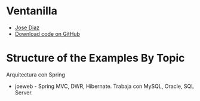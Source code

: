 # Ventanilla

* [Jose Diaz](http://http://www.academias.joedayz.pe)
* [Download code on GitHub](https://github.com/joedayz/ventanilla)

# Structure of the Examples By Topic

Arquitectura con Spring

* joeweb - Spring MVC, DWR, Hibernate. Trabaja con MySQL, Oracle, SQL Server.
